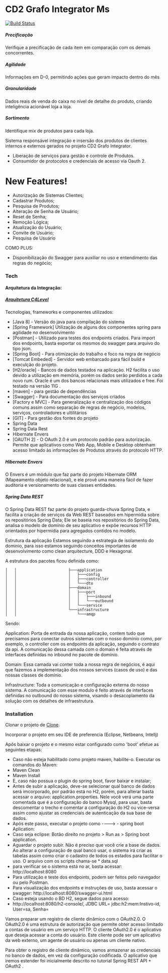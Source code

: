 # CD2 Grafo Integrator Ms

[![Build Status](https://travis-ci.org/joemccann/dillinger.svg?branch=master)](https://travis-ci.org/joemccann/dillinger)

##### Precificação
Verifique a precificação de cada item em comparação com os demais concorrentes.

##### Agilidade
Informações em D-0, permitindo ações que geram impacto dentro do mês

##### Granularidade
Dados reais de venda do caixa no nível de detalhe do produto, criando inteligência acionável loja a loja.

##### Sortimento
Identifique mix de produtos para cada loja.

Sistema responsável integração e insersão dos produtos de clientes internos e externos gerados no projeto CD2 Grafo Integrator.

  - Liberação de serviços para gestão e controle de Produtos.
  - Consumidor de protocolos e credenciais de acesso via Oauth 2.
  
# New Features!

- Autorização de Sistemas Clientes;
- Cadastrar Produtos;
- Pesquisa de Produtos;
- Alteração de Senha de Usuário;
- Reset de Senha;
- Remoção Lógica;
- Atualização do Usuário;
- Convite de Usuário;
- Pesquisa de Usuário

COMO PLUS:
 - Disponibilização do Swagger para auxiliar no uso e entendimento das regras do negócio;
 
### Tech

#### Arquitetura da Integração:

##### [Arquitetura C4Level](https://cd2.atlassian.net/wiki/spaces/JCDC/pages/14680065/Integradores+Domazzi+-++Apache+Airflow%3A+maestro+de+pipelines+de+tarefas+agendadas)


Tecnologias, frameworks e componentes utilizados:

* [Java 8] - Versão do java para compilação do sistema
* [Spring Framework] Utilização de alguns dos componentes spring para agilidade no desenvolvimento
* [Postman] - Utilizado para testes dos endpoints criados. Para import dos endpoints, basta exportar os mesmos do swagger para arquivo do tipo json.
* [Spring Boot] - Para otimização do trabalho e foco na regra de negócio
* [Tomcat Embeded] - Servidor web embarcado para fácil build e execulção do projeto.
* [H2/oracle] - Bancos de dados testados na aplicação. H2 facilita o uso devido a utilização em memória, porém os dados serão perdidos a cada novo rum. Oracle é um dos bancos relacionais mais utilizados e free. Foi testado na versão 11G .
* [maven] - para gestão de dependências
* [Swagger] - Para documentação dos serviços criados
* [Factory e MVC] - Para generalização e centralização dos códigos comuns assim como separação de regras de negócio, modelos, serviços, controladores e ultilitários
* [GIT] - Para gestão dos fontes do projeto
* Spring Data
* Spring Data Rest
* Hibernate Envers
* [OAUTH 2] - O OAuth 2.0 é um protocolo padrão para autorização. Permite que aplicativos como Web App, Mobile e Desktop obtenham acesso limitado às informações de Produtos através do protocolo HTTP.

##### Hibernate Envers
O Envers é um módulo que faz parte do projeto Hibernate ORM (Mapeamento objeto relacional), e ele provê uma maneira fácil de fazer auditoria e versionamento de suas classes entidades.

##### Spring Data REST
O Spring Data REST faz parte do projeto guarda-chuva Spring Data, e facilita a criação de serviços da Web REST baseados em hipermídia sobre os repositórios Spring Data;
Ele se baseia nos repositórios do Spring Data, analisa o modelo de domínio de seu aplicativo e expõe recursos HTTP orientados por hipermídia para agregados contidos no modelo.

Estrutura da aplicação
Estamos seguindo a estrategia de isolamento do dominio, para isso estamos seguindo conceitos importantes de desenvolvimento como clean arquitecture, DDD e Hexagonal.

A estrutura dos pacotes ficou definida como:

    │   │                       ├───application
    │   │                       │   ├───config
    │   │                       │   ├───controller
    │   │                       │   └───dto
    │   │                       ├───domain
    │   │                       │   ├───port
    │   │                       │   │   ├───inbound
    │   │                       │   │   └───outbound
    │   │                       │   └───service
    │   │                       └───infrastructure
    │   │                           └───amqp

Sendo:

Application: Porta de entrada da nossa aplicação, contem tudo que precisamos para conectar outros sistemas com o nosso domínio como, por exemplo, o controller com os endpoints da aplicação, seguindo o contrato da api. A comunicação dessa camada com o domain é feita através de interfaces definidas no inbound no pacote de domínio.

Domain: Essa camada vai conter toda a nossa regra de negócios, é aqui que fazemos a implementação dos nossos services (casos de uso) e das nossas classes de domínio.

Infrastructure: Toda a comunicação e configuração externa do nosso sistema. A comunicação com esse modulo é feito através de interfaces definidas no outbound do nosso sistema, visando o desacoplamento da solução com os detalhes de infraestrutura.

### Installation

Clonar o projeto de [Clone]().

Incorporar o projeto em seu IDE de preferencia (Eclipse, Netbeans, Intellj)

Após baixar o projeto e o mesmo estar configurado como 'boot' efetue as seguintes etapas:
- Caso não esteja habilitado como projeto  maven, habilite-o.
Executar os comandos do Maven:
- Maven Clean
- Maven Install
- E, caso não possua o plugin do spring boot, favor baixar e instalar;
- Antes de subir a aplicação, deve-se selecionar qual banco de dados será imcorporado, por padrão está no H2, porém, para alterar basta acessar o arquivo: application.properties. Nele você verá uma parte comentada que é a configuração do banco Mysql, para usar, basta descomentar o trecho e comentar a configuração do H2 ou vice-versa assim como ajustar as credenciais de autenticação da sua base de dados.
- Após este passo, executar o projeto como ----> - spring boot Aplication:
- Caso seja eclipse: Botão direito no projeto > Run as > Spring boot application.
- Aguardar o projeto subir. Não é preciso que você crie a base de dados. Ao alterar a configuração de qual banco usar, o sistema irá criar as tabelas assim como criar o cadastro de todos os estados para facilitar o uso. O arquivo com os scripts chama-se * data.sql
- para verificar se o sistema está no ar, basta acessar: http://localhost:8080
- Para utilização e teste dos endpoints, podem ser feitos pelo navegador ou pelo Postman.
- Para visualização dos endpoints e instruções de uso, basta acessar o swagger:
http://localhost:8080/swagger-ui.html
- Caso esteja usando o BD H2, segue dados para acesso:
- http://localhost:8080/h2-console/, JDBC URL= jdbc:h2:mem:Instivo-id, User=sa, Senha=

Vamos preparar um registro de cliente dinâmico com o OAuth2.0. O OAuth2.0 é uma estrutura de autorização que permite obter acesso limitado a contas de usuário em um serviço HTTP. O cliente OAuth2.0 é o aplicativo que deseja acessar a conta do usuário. Este cliente pode ser um aplicativo da web externo, um agente de usuário ou apenas um cliente nativo.

Para obter o registro de cliente dinâmico, vamos armazenar as credenciais no banco de dados, em vez da configuração codificada. O aplicativo que iremos estender foi inicialmente descrito no tutorial Spring REST API + OAuth2 .

